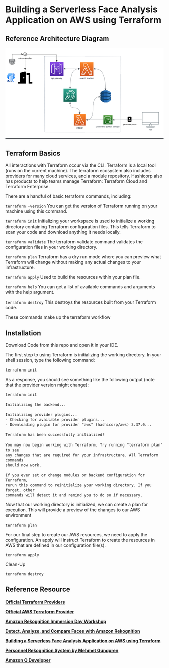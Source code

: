 # Building a Serverless Face Analysis Application on AWS using Terraform

## Reference Architecture Diagram

![alt text](image.png)

## Terraform Basics
All interactions with Terraform occur via the CLI. Terraform is a local tool (runs on the current machine). The terraform ecosystem also includes providers for many cloud services, and a module repository. Hashicorp also has products to help teams manage Terraform: Terraform Cloud and Terraform Enterprise.

There are a handful of basic terraform commands, including:

`terraform -version` You can get the version of Terraform running on your machine using this command.

`terraform init` Initializing your workspace is used to initialize a working directory containing Terraform configuration files. This tells Terraform to scan your code and download 
                 anything it needs locally. 
                 
`terraform validate`  The terraform validate command validates the configuration files in your working directory.   

`terraform plan` Terraform has a dry run mode where you can preview what Terraform will change without making any actual changes to your infrastructure.

`terraform apply`  Used to build the resources within your plan file.

`terraform help`  You can get a list of available commands and arguments with the help argument.

`terraform destroy` This destroys the resources built from your Terraform code.

These commands make up the terraform workflow


## Installation

Download Code from this repo and open it in your IDE.


The first step to using Terraform is initializing the working directory. In your shell session, type the following command:

```
terraform init
```


As a response, you should see something like the following output (note that the provider version might change):

```
terraform init

Initializing the backend...

Initializing provider plugins...
- Checking for available provider plugins...
- Downloading plugin for provider "aws" (hashicorp/aws) 3.37.0...

Terraform has been successfully initialized!

You may now begin working with Terraform. Try running "terraform plan" to see
any changes that are required for your infrastructure. All Terraform commands
should now work.

If you ever set or change modules or backend configuration for Terraform,
rerun this command to reinitialize your working directory. If you forget, other
commands will detect it and remind you to do so if necessary.
```



Now that our working directory is initialized, we can create a plan for execution. This will provide a preview of the changes to our AWS environment

```
terraform plan
```



For our final step to create our AWS resources, we need to apply the configuration. An apply will instruct Terraform to create the resources in AWS that are defined in our configuration file(s).

```
terraform apply
```


Clean-Up

```
terraform destroy
```


## Reference Resource

**[Official Terraform Providers](https://registry.terraform.io/browse/providers)**

**[Official AWS Terraform Provider](https://registry.terraform.io/providers/hashicorp/aws/latest/docs)**

**[Amazon Rekognition Immersion Day Workshop](https://catalog.us-east-1.prod.workshops.aws/workshops/4a2a9a24-071d-4d96-b9be-0cc57b7db434/en-US)**

**[Detect, Analyze, and Compare Faces with Amazon Rekognition](https://aws.amazon.com/getting-started/hands-on/detect-analyze-compare-faces-rekognition/)**

**[Building a Serverless Face Analysis Application on AWS using Terraform](https://medium.com/@kevintuei/building-a-serverless-face-analysis-application-on-aws-using-terraform-f37c7c390f8d)**

**[Personnel Rekognition System by Mehmet Gungoren](https://github.com/gungoren/personnel-recognition-system/)** 

**[Amazon Q Developer](https://aws.amazon.com/q/)**
